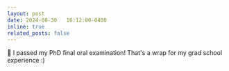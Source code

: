 ```yaml
---
layout: post
date: 2024-08-30   16:12:00-0400
inline: true
related_posts: false
---
```


🎉 I passed my PhD final oral examination! That's a wrap for my grad school experience :)
